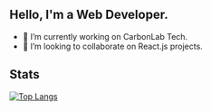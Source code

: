 ## Hello, I'm a Web Developer.

- 🔭 I’m currently working on CarbonLab Tech.
- 👯 I’m looking to collaborate on React.js projects.

## Stats

[![Top Langs](https://github-readme-stats.vercel.app/api/top-langs/?username=willyamdev&hide=java,css,dart&langs_count=4&layout=compact)](https://github.com/anuraghazra/github-readme-stats)

